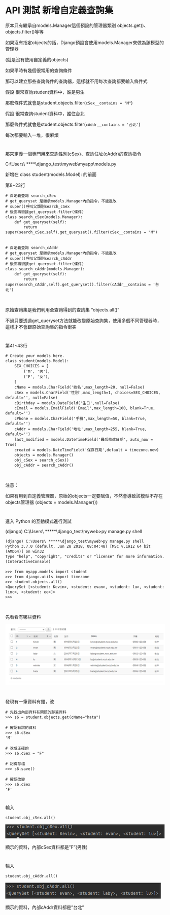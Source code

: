 # API 測試 新增自定義查詢集

原本只有繼承自models.Manager這個預設的管理器類別 objects.get()、objects.filter()等等

如果沒有指定objects的話，Django預設會使用models.Manager來做為該模型的管理器

(就是沒有使用自定義的objects)

如果平時有幾個很常用的查詢條件

那可以建立那些查詢條件的查詢器，這樣就不用每次查詢都要輸入條件式

假設 很常查詢student資料中，誰是男生

那麼條件式就會是student.objects.filter(`cSex__contains = "M"`)

假設 很常查詢student資料中，誰住台北

那麼條件式就會是student.objects.filter(`cAddr__contains = '台北'`)

每次都要輸入一堆，很麻煩


#


那來定義一個專門用來查詢性別(cSex)、查詢住址(cAddr)的查詢指令

C:\Users\ ****\django_test\myweb\myapp\models.py

 新增在 class student(models.Model): 的前面 

第8~23行

    # 自定義查詢 search_cSex
    # get_queryset 是繼承models.Manager內的指令，不能亂改
    # super()呼叫父類別search_cSex
    # 後面再銜接get_queryset.filter(條件)
    class search_cSex(models.Manager):
        def get_queryset(self):
            return super(search_cSex,self).get_queryset().filter(cSex__contains = "M")
    
    
    # 自定義查詢 search_cAddr
    # get_queryset 是繼承models.Manager內的指令，不能亂改
    # super()呼叫父類別search_cAddr
    # 後面再銜接get_queryset.filter(條件)
    class search_cAddr(models.Manager):
        def get_queryset(self):
            return super(search_cAddr,self).get_queryset().filter(cAddr__contains = '台北')


<br>


原始查詢集是我們利用全查詢得到的查詢集 “objects.all()”

不過只要透過get_queryset方法就能改變原始查詢集，使用多個不同管理器時，這樣才不會跟原始查詢集的指令衝突


#


第41~43行

    # Create your models here.
    class student(models.Model):
        SEX_CHOICES = [
            ('M', '男'),
            ('F', '女'),
        ]
        cName = models.CharField('姓名',max_length=20, null=False)
        cSex = models.CharField('性別',max_length=1, choices=SEX_CHOICES, default='', null=False)
        cBirthday = models.DateField('生日',null=False)
        cEmail = models.EmailField('Email',max_length=100, blank=True, default='')
        cPhone = models.CharField('手機',max_length=50, blank=True, default='')
        cAddr = models.CharField('地址',max_length=255, blank=True, default='')
        last_modified = models.DateTimeField('最后修改日期', auto_now = True)
        created = models.DateTimeField('保存日期',default = timezone.now)
        objects = models.Manager()
        obj_cSex = search_cSex()
        obj_cAddr = search_cAddr()

<br>

注意：

如果有用到自定義管理器，原始的objects一定要賦值，不然會導致該模型不存在objects管理器 (objects = models.Manager())


#


進入 Python 的互動模式進行測試

(django) C:\Users\ *****\django_test\myweb>py manage.py shell


    (django) C:\Users\ *****\django_test\myweb>py manage.py shell
    Python 3.7.0 (default, Jun 28 2018, 08:04:48) [MSC v.1912 64 bit (AMD64)] on win32
    Type "help", "copyright", "credits" or "license" for more information.
    (InteractiveConsole)
    
    >>> from myapp.models import student
    >>> from django.utils import timezone
    >>> student.objects.all()
    <QuerySet [<student: Kevin>, <student: evan>, <student: lu>, <student: linc>, <student: ee>]>
    >>>


<br>

先看看有哪些資料

![image](https://github.com/YueYue32/Django_Learning/blob/main/16.%20API%20%E6%B8%AC%E8%A9%A6%20%E6%96%B0%E5%A2%9E%E8%87%AA%E5%AE%9A%E7%BE%A9%E6%9F%A5%E8%A9%A2%E9%9B%86/1.png)


#


發現有一筆資料有錯，改

    # 先找出內部資料有問題的那筆資料
    >>> s6 = student.objects.get(cName="hata")
    
    # 確認有誤的資料
    >>> s6.cSex  
    'M'
    
    # 改成正確的
    >>> s6.cSex = "F"
    
    # 記得存檔 
    >>> s6.save()
    
    # 確認改變                        
    >>> s6.cSex   
    'F'


#


輸入 

    student.obj_cSex.all()

![image](https://github.com/YueYue32/Django_Learning/blob/main/16.%20API%20%E6%B8%AC%E8%A9%A6%20%E6%96%B0%E5%A2%9E%E8%87%AA%E5%AE%9A%E7%BE%A9%E6%9F%A5%E8%A9%A2%E9%9B%86/2.png)

顯示的資料，內部cSex資料都是”F”(男性)


#


輸入 

    student.obj_cAddr.all()

![image](https://github.com/YueYue32/Django_Learning/blob/main/16.%20API%20%E6%B8%AC%E8%A9%A6%20%E6%96%B0%E5%A2%9E%E8%87%AA%E5%AE%9A%E7%BE%A9%E6%9F%A5%E8%A9%A2%E9%9B%86/3.png)


顯示的資料，內部cAddr資料都是”台北”

